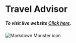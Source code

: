 # Travel Advisor

##### To visit live website [Click here](https://travel-advisor-akrocky.netlify.app/).

<img src="https://i.ibb.co/k9FKLW9/Screenshot-18.png"
     alt="Markdown Monster icon"
     style="margin-right: 10px;" />
